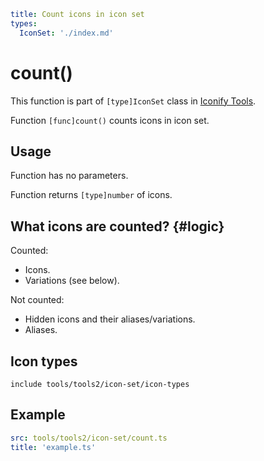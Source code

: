 ```yaml
title: Count icons in icon set
types:
  IconSet: './index.md'
```

# count()

This function is part of `[type]IconSet` class in [Iconify Tools](../index.md).

Function `[func]count()` counts icons in icon set.

## Usage

Function has no parameters.

Function returns `[type]number` of icons.

## What icons are counted? {#logic}

Counted:

- Icons.
- Variations (see below).

Not counted:

- Hidden icons and their aliases/variations.
- Aliases.

## Icon types

`include tools/tools2/icon-set/icon-types`

## Example

```yaml
src: tools/tools2/icon-set/count.ts
title: 'example.ts'
```
